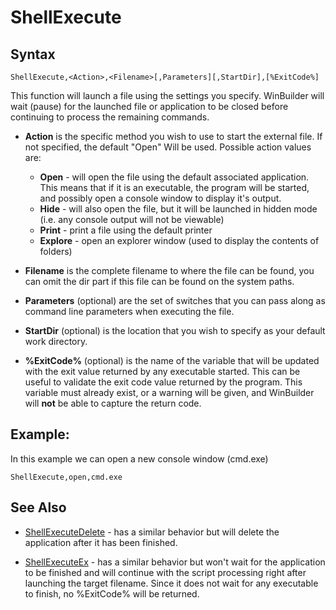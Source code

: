 # ShellExecute #

## Syntax ##
```
ShellExecute,<Action>,<Filename>[,Parameters][,StartDir],[%ExitCode%]
```

This function will launch a file using the settings you specify. WinBuilder will wait (pause) for the launched file or application to be closed before continuing to process the remaining commands.
  * **Action** is the specific method you wish to use to start the external file. If not specified, the default "Open" Will be used. Possible action values are:
    * **Open** - will open the file using the default associated application. This means that if it is an executable, the program will be started, and possibly open a console window to display it's output.
    * **Hide** - will also open the file, but it will be launched in hidden mode (i.e. any console output will not be viewable)
    * **Print** - print a file using the default printer
    * **Explore** - open an explorer window (used to display the contents of folders)

  * **Filename** is the complete filename to where the file can be found, you can omit the dir part if this file can be found on the system paths.

  * **Parameters** (optional) are the set of switches that you can pass along as command line parameters when executing the file.

  * **StartDir** (optional) is the location that you wish to specify as your default work directory.

  * **%ExitCode%** (optional) is the name of the variable that will be updated with the exit value returned by any executable started.  This can be useful to validate the exit code value returned by the program. This variable must already exist, or a warning will be given, and WinBuilder will **not** be able to capture the return code.



## Example: ##
In this example we can open a new console window (cmd.exe)
```
ShellExecute,open,cmd.exe 
```

## See Also ##
  * [ShellExecuteDelete](shellexecutedelete.md) - has a similar behavior but will delete the application after it has been finished.

  * [ShellExecuteEx](shellexecuteex.md) - has a similar behavior but won't wait for the application to be finished and will continue with the script processing right after launching the target filename. Since it does not wait for any executable to finish, no %ExitCode% will be returned.